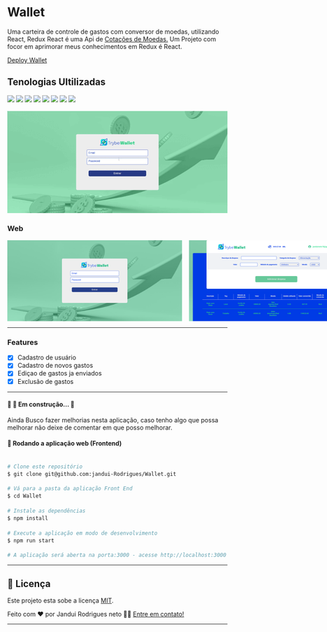 <h1>Wallet</h1>

<p>
  Uma carteira de controle de gastos com conversor de moedas, utilizando React, Redux React é uma Api de <a href="https://economia.awesomeapi.com.br/json/all"> Cotações de Moedas.</a>
  Um Projeto com focor em aprimorar meus conhecimentos em Redux é React.
</p>
<a href="https://wallet-jrn.netlify.app/">Deploy Wallet</a>
<h2>Tenologias Ultilizadas</h2>
 <div >
 <img aling="center" height="32px" src="https://img.shields.io/badge/JavaScript-F7DF1E?style=for-the-badge&logo=javascript&logoColor=black">
 <img aling="center" height="32px" src="https://img.shields.io/badge/HTML5-E34F26?style=for-the-badge&logo=html5&logoColor=white">
 <img aling="center" height="32" src="https://img.shields.io/badge/CSS3-1572B6?style=for-the-badge&logo=css3&logoColor=white">
 <img aling="center" height="32" src="https://img.shields.io/badge/React-20232A?style=for-the-badge&logo=react&logoColor=61DAFB">
 <img aling="center" height="32" src="https://img.shields.io/badge/Redux-593D88?style=for-the-badge&logo=redux&logoColor=white">
 <img aling="center" height="32" src="https://img.shields.io/badge/Netlify-00C7B7?style=for-the-badge&logo=netlify&logoColor=white">
 <img src="https://img.shields.io/badge/Figma-F24E1E?style=for-the-badge&logo=figma&logoColor=white">
 <img aling="center" height="32" src="https://img.shields.io/badge/React_Router-CA4245?style=for-the-badge&logo=react-router&logoColor=white">
<!--  <img src="https://img.shields.io/badge/testing%20library-323330?style=for-the-badge&logo=testing-library&logoColor=red"> -->
 </div>
 <br>
 <div align="center">
  <img  alt="Wallet" title="Wallet" src="./assets/wallet.gif" width="800px" > 
 </div>

### Web

<div style="display:flex; gap:1rem;">
  <img alt="Wallet login" title="Wallet login" src="./assets/wallet-login.png" width="400px" >
  <img alt="wallet tela inicial" title="wallet tela inicial" src="./assets/wallet.png" width="400px" >
</div>

---
 
<h3>Features</h3>

- [x] Cadastro de usuário
- [x] Cadastro de novos gastos
- [x] Ediçao de gastos ja enviados
- [x] Exclusão de gastos

---

 <h4> 
	🚧 🚀 Em construção...  🚧
</h4>
<p>Ainda Busco fazer melhorias nesta aplicação, caso tenho algo que possa melhorar não deixe de comentar em que posso melhorar.</p>


#### 🧭 Rodando a aplicação web (Frontend)

```bash

# Clone este repositório
$ git clone git@github.com:jandui-Rodrigues/Wallet.git

# Vá para a pasta da aplicação Front End
$ cd Wallet

# Instale as dependências
$ npm install

# Execute a aplicação em modo de desenvolvimento
$ npm run start

# A aplicação será aberta na porta:3000 - acesse http://localhost:3000

```
---

## 📝 Licença

Este projeto esta sobe a licença [MIT](./LICENSE).

Feito com ❤️ por Jandui Rodrigues neto 👋🏽 [Entre em contato!](https://linkedin.com/in/dev-jandui-rodrigues/)

---
 
